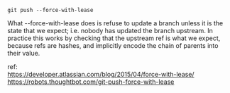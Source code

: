     git push --force-with-lease

What --force-with-lease does is refuse to update a branch unless it is the state that we expect; i.e. nobody has updated the branch upstream. In practice this works by checking that the upstream ref is what we expect, because refs are hashes, and implicitly encode the chain of parents into their value.

ref:
<br />https://developer.atlassian.com/blog/2015/04/force-with-lease/
<br />https://robots.thoughtbot.com/git-push-force-with-lease 
